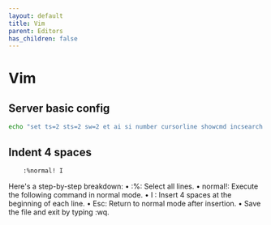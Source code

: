 ```yaml
---
layout: default
title: Vim
parent: Editors
has_children: false
---
```


# Vim

## Server basic config

```bash
echo "set ts=2 sts=2 sw=2 et ai si number cursorline showcmd incsearch ignorecase" >> ~/.vimrc
```

## Indent 4 spaces

```bash
    :%normal! I
```
Here's a step-by-step breakdown:
 • :%: Select all lines.
 • normal!: Execute the following command in normal mode.
 • I : Insert 4 spaces at the beginning of each line.
 • Esc: Return to normal mode after insertion.
 • Save the file and exit by typing :wq.
